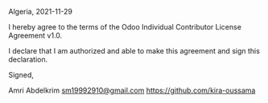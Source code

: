 Algeria, 2021-11-29

I hereby agree to the terms of the Odoo Individual Contributor License
Agreement v1.0.

I declare that I am authorized and able to make this agreement and sign this
declaration.

Signed,

Amri Abdelkrim sm19992910@gmail.com https://github.com/kira-oussama
